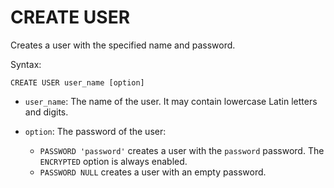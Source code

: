 # CREATE USER

Creates a user with the specified name and password.

Syntax:

```yql
CREATE USER user_name [option]
```

* `user_name`: The name of the user. It may contain lowercase Latin letters and digits.
* `option`: The password of the user:

  * `PASSWORD 'password'` creates a user with the `password` password. The `ENCRYPTED` option is always enabled.
  * `PASSWORD NULL` creates a user with an empty password.
